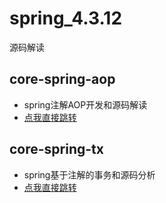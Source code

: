 # spring_4.3.12
源码解读

## core-spring-aop
- spring注解AOP开发和源码解读
- [点我直接跳转](core-spring-aop/README.md)

## core-spring-tx
- spring基于注解的事务和源码分析
- [点我直接跳转](core-spring-tx/README.md)




